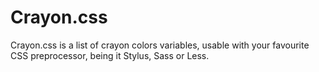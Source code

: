 # Crayon.css

Crayon.css is a list of crayon colors variables,
usable with your favourite CSS preprocessor, being it Stylus, Sass or Less.
